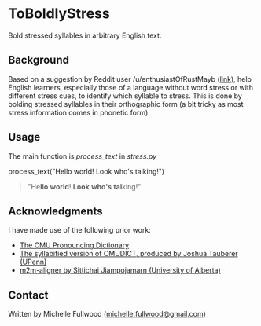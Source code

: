 ToBoldlyStress
==============

Bold stressed syllables in arbitrary English text.

Background
----------

Based on a suggestion by Reddit user /u/enthusiastOfRustMayb
([link](http://www.reddit.com/r/language/comments/2bdpeu/teaching_french_spoken_english_emphasis_on/)),
help English learners, especially those of a language without word stress or with different stress cues,
to identify which syllable to stress. This is done by bolding stressed syllables in their orthographic form
(a bit tricky as most stress information comes in phonetic form).


Usage
-----
The main function is *process_text* in *stress.py*

process_text("Hello world! Look who's talking!")
> "He<b>llo</b> <b>world</b>! <b>Look</b> <b>who's</b> <b>tal</b>king!"

Acknowledgments
---------------

I have made use of the following prior work:
- [The CMU Pronouncing Dictionary](http://www.speech.cs.cmu.edu/cgi-bin/cmudict)
- [The syllabified version of CMUDICT, produced by Joshua Tauberer (UPenn)](http://www.ling.upenn.edu/phonetics/p2tk/)
- [m2m-aligner by Sittichai Jiampojamarn (University of Alberta)](http://code.google.com/p/m2m-aligner/)


Contact
-------
Written by Michelle Fullwood (michelle.fullwood@gmail.com)
